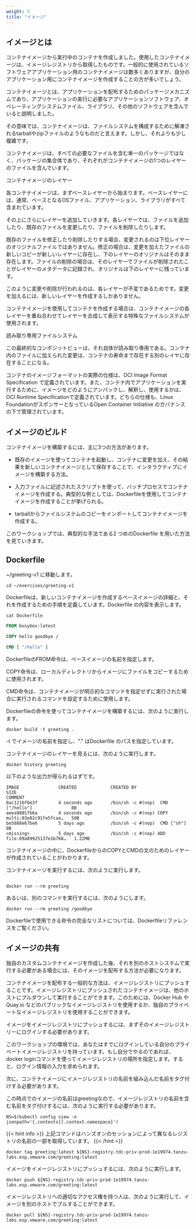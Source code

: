 ```yaml
---
weight: 3
title: "イメージ"
---
```


## イメージとは
コンテナイメージから実行中のコンテナを作成しました。使用したコンテナイメージは、イメージレジストリから取得したものです。一般的に使用されているソフトウェアアプリケーション用のコンテナイメージは数多くありますが、自分のアプリケーション用にコンテナイメージを作成することの方が多いでしょう。

コンテナイメージとは、アプリケーションを配布するためのパッケージメカニズムであり、アプリケーションの実行に必要なアプリケーションソフトウェア、オペレーティングシステムファイル、ライブラリ、その他のソフトウェアを含んでいると説明しました。

その意味では、コンテナイメージは、ファイルシステムを構成するために解凍されるtarballやzipファイルのようなものだと言えます。しかし、それよりも少し複雑です。

コンテナイメージは、すべての必要なファイルを含む単一のパッケージではなく、パッケージの集合体であり、それぞれがコンテナイメージの1つのレイヤーのファイルを含んでいます。

コンテナイメージのレイヤー

各コンテナイメージは、まずベースレイヤーから始まります。ベースレイヤーには、通常、ベースとなるOSファイル、アプリケーション、ライブラリがすべて含まれています。

その上にさらにレイヤーを追加していきます。各レイヤーでは、ファイルを追加したり、既存のファイルを変更したり、ファイルを削除したりします。

既存のファイルを修正したり削除したりする場合、変更されるのは下位レイヤーのオリジナルファイルではありません。修正の場合は、変更を加えたファイルの新しいコピーが新しいレイヤーに存在し、下のレイヤーのオリジナルはそのまま存在します。ファイルの削除の場合は、そのレイヤーでファイルが削除されたことがレイヤーのメタデータに記録され、オリジナルは下のレイヤーに残っています。

このように変更や削除が行われるのは、各レイヤーが不変であるためです。変更を加えるには、新しいレイヤーを作成するしかありません。

コンテナイメージを使用してコンテナを作成する場合は、コンテナイメージの各レイヤーを重ね合わせてレイヤーを合成して表示する特殊なファイルシステムが使用されます。

読み取り専用ファイルシステム

この最終的なコンポジットビューは、それ自体が読み取り専用である。コンテナ内のファイルに加えられた変更は、コンテナの寿命まで存在する別のレイヤに存在することになる。

コンテナのイメージフォーマットの実際の仕様は、OCI Image Format Specification で定義されています。また、コンテナ内でアプリケーションを実行するために、イメージをどのようにアンパックし、解釈し、使用するかは、OCI Runtime Specificationで定義されています。どちらの仕様も、Linux FoundationがスポンサーとなっているOpen Container Initiative のガバナンスの下で管理されています。

## イメージのビルド
コンテナイメージを構築するには、主に3つの方法があります。

- 既存のイメージを使ってコンテナを起動し、コンテナに変更を加え、その結果を新しいコンテナイメージとして保存することで、インタラクティブにイメージを構築する方法。

- 入力ファイルに記述されたスクリプトを使って、バッチプロセスでコンテナイメージを作成する。典型的な例としては、Dockerfileを使用してコンテナイメージを作成することが挙げられる。

- tarballからファイルシステムのコピーをインポートしてコンテナイメージを作成する。

このワークショップでは、典型的な手法である2 つめのDockerfile を用いた方法を見ていきます。

## Dockerfile

~/greeting-v1 に移動します。
```shell
cd ~/exercises/greeting-v1
```

Dockerfileは、新しいコンテナイメージを作成するベースイメージの詳細と、それを作成するための手順を定義しています。Dockerfile の内容を表示します。
```shell
cat Dockerfile
```
```dockerfile
FROM busybox:latest

COPY hello goodbye /

CMD [ "/hello" ]
```
DockerfileのFROM命令は、ベースイメージの名前を指定します。

COPY命令は、ローカルディレクトリからイメージにファイルをコピーするために使用されます。

CMD命令は、コンテナイメージが明示的なコマンドを指定せずに実行された場合に実行されるコマンドを設定するために使用します。

Dockerfileの命令を使ってコンテナイメージを構築するには、次のように実行します。
```shell
docker build -t greeting .
```
-t でイメージの名前を指定し、"." はDockerfile のパスを指定しています。

コンテナイメージのレイヤーを見るには、次のように実行します。

```shell
docker history greeting
```

以下のような出力が得られるはずです。
```shell
IMAGE               CREATED             CREATED BY                                      SIZE
COMMENT
0ac1216f0e3f        4 seconds ago       /bin/sh -c #(nop)  CMD ["/hello"]               0B
aeea9801fb6a        4 seconds ago       /bin/sh -c #(nop) COPY multi:03e82c91fe5fcae…   50B
be5888e67be6        5 days ago          /bin/sh -c #(nop)  CMD ["sh"]                   0B
<missing>           5 days ago          /bin/sh -c #(nop) ADD file:09a89925137e1b768…   1.22MB
```

コンテナイメージの中に、DockerfileからのCOPYとCMDの文のためのレイヤーが作成されていることがわかります。

コンテナイメージを実行するには、次のように実行します。
```shell

docker run --rm greeting
```
あるいは、別のコマンドを実行するには、次のようにします。
```shell
docker run --rm greeting /goodbye
```
Dockerfileで使用できる命令の完全なリストについては、Dockerfileリファレンスをご覧ください。

## イメージの共有
独自のカスタムコンテナイメージを作成した後、それを別のホストシステムで実行する必要がある場合には、そのイメージを配布する方法が必要になります。

コンテナイメージを配布する一般的な方法は、イメージレジストリにプッシュすることです。イメージレジストリにプッシュされたコンテナイメージは、他のホストにプルダウンして実行することができます。このためには、Docker Hub や Quay.io などのパブリックなイメージレジストリを使用するか、独自のプライベートなイメージレジストリを使用することができます。

イメージをイメージレジストリにプッシュするには、まずそのイメージレジストリーにログインする必要があります。

このワークショップの環境では、あなたはすでにログインしている自分のプライベートイメージレジストリを持っています。もし自分でやるのであれば、docker loginコマンドを使ってイメージレジストリの場所を指定します。すると、ログイン情報の入力を求められます。

次に、コンテナイメージにイメージレジストリの名前を組み込んだ名前をタグ付けする必要があります。

この時点でのイメージの名前はgreetingなので、イメージレジストリの名前を含む名前をタグ付けするには、次のように実行する必要があります。

```shell
NS=$(kubectl config view -o jsonpath='{.contexts[].context.namespace}')
```
{{< hint info >}}
上記コマンドはハンズオンのセッションによって異なるレジストリの名前の一部を取得しています。
{{< /hint >}}

```shell
docker tag greeting:latest ${NS}-registry.tdc-priv-prod-1e19974.tanzu-labs.esp.vmware.com/greeting:latest
```
イメージをイメージレジストリにプッシュするには、次のように実行します。
```shell
docker push ${NS}-registry.tdc-priv-prod-1e19974.tanzu-labs.esp.vmware.com/greeting:latest
```
イメージレジストリへの適切なアクセス権を持つ人は、次のように実行して、イメージを別のホストでプルすることができます。
```shell
docker pull ${NS}-registry.tdc-priv-prod-1e19974.tanzu-labs.esp.vmware.com/greeting:latest
```